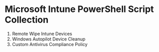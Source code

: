 # Microsoft Intune PowerShell Script Collection #
1. Remote Wipe Intune Devices
2. Windows Autopilot Device Cleanup
3. Custom Antivirus Compliance Policy
